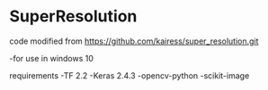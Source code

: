 # SuperResolution
code modified from https://github.com/kairess/super_resolution.git

-for use in windows 10

requirements
  -TF 2.2
  -Keras 2.4.3
  -opencv-python
  -scikit-image
